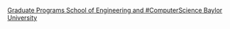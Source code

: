 [Graduate Programs   School of Engineering and #ComputerScience   Baylor University](https://qi.tc/qi/117756)